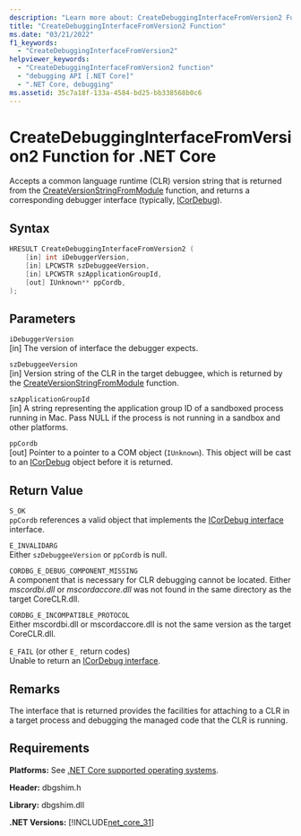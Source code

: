 ```yaml
---
description: "Learn more about: CreateDebuggingInterfaceFromVersion2 Function"
title: "CreateDebuggingInterfaceFromVersion2 Function"
ms.date: "03/21/2022"
f1_keywords: 
  - "CreateDebuggingInterfaceFromVersion2"
helpviewer_keywords: 
  - "CreateDebuggingInterfaceFromVersion2 function"
  - "debugging API [.NET Core]"
  - ".NET Core, debugging"
ms.assetid: 35c7a18f-133a-4584-bd25-bb338568b0c6
---
```

# CreateDebuggingInterfaceFromVersion2 Function for .NET Core

Accepts a common language runtime (CLR) version string that is returned from the [CreateVersionStringFromModule](createversionstringfrommodule-function.md) function, and returns a corresponding debugger interface (typically, [ICorDebug](icordebug-interface.md)).  
  
## Syntax  
  
```cpp  
HRESULT CreateDebuggingInterfaceFromVersion2 (  
    [in] int iDebuggerVersion,
    [in] LPCWSTR szDebuggeeVersion,  
    [in] LPCWSTR szApplicationGroupId,
    [out] IUnknown** ppCordb,  
);
```  
  
## Parameters  

 `iDebuggerVersion`\
 [in] The version of interface the debugger expects.

 `szDebuggeeVersion`\
 [in] Version string of the CLR in the target debuggee, which is returned by the [CreateVersionStringFromModule](createversionstringfrommodule-function.md) function.

 `szApplicationGroupId`\
 [in] A string representing the application group ID of a sandboxed process running in Mac. Pass NULL if the process is not running in a sandbox and other platforms.

 `ppCordb`\
 [out] Pointer to a pointer to a COM object (`IUnknown`). This object will be cast to an [ICorDebug](icordebug-interface.md) object before it is returned.  
  
## Return Value

 `S_OK`\
 `ppCordb` references a valid object that implements the [ICorDebug interface](icordebug-interface.md) interface.  
  
 `E_INVALIDARG`\
 Either `szDebuggeeVersion` or `ppCordb` is null.  
  
 `CORDBG_E_DEBUG_COMPONENT_MISSING`\
 A component that is necessary for CLR debugging cannot be located. Either _mscordbi.dll_ or _mscordaccore.dll_ was not found in the same directory as the target CoreCLR.dll.  
  
 `CORDBG_E_INCOMPATIBLE_PROTOCOL`\
 Either mscordbi.dll or mscordaccore.dll is not the same version as the target CoreCLR.dll.  
  
 `E_FAIL` (or other `E_` return codes)\
 Unable to return an [ICorDebug interface](icordebug-interface.md).  
  
## Remarks

 The interface that is returned provides the facilities for attaching to a CLR in a target process and debugging the managed code that the CLR is running.  
  
## Requirements

 **Platforms:** See [.NET Core supported operating systems](../../../core/install/windows.md?pivots=os-windows).  
  
 **Header:** dbgshim.h  
  
 **Library:** dbgshim.dll  
  
 **.NET Versions:** [!INCLUDE[net_core_31](../../../../includes/net-core-31-md.md)]

